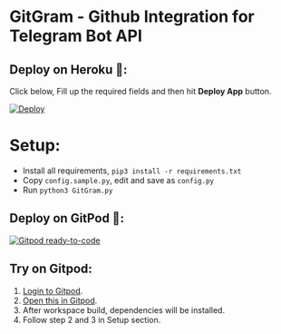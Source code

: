 # GitGram - Github Integration for Telegram Bot API


## Deploy on Heroku 🚀:

Click below, Fill up the required fields and then hit **Deploy App** button.

[![Deploy](https://www.herokucdn.com/deploy/button.svg)](https://heroku.com/deploy?template=https://github.com/LoveFeelingsWill/Gitgram)


# Setup:
- Install all requirements, `pip3 install -r requirements.txt`
- Copy `config.sample.py`, edit and save as `config.py`
- Run `python3 GitGram.py`



## Deploy on GitPod 🚀:

[![Gitpod ready-to-code](https://img.shields.io/badge/Gitpod-ready--to--code-blue?logo=gitpod)](https://gitpod.io/#https://github.com/AnonymousBoy1025/GitGram)


## Try on Gitpod:
1. [Login to Gitpod](https://gitpod.io/login).
2. [Open this in Gitpod](https://gitpod.io/#github.com/AnonymousBoy1025/GitGram).
3. After workspace build, dependencies will be installed.
4. Follow step 2 and 3 in Setup section.
